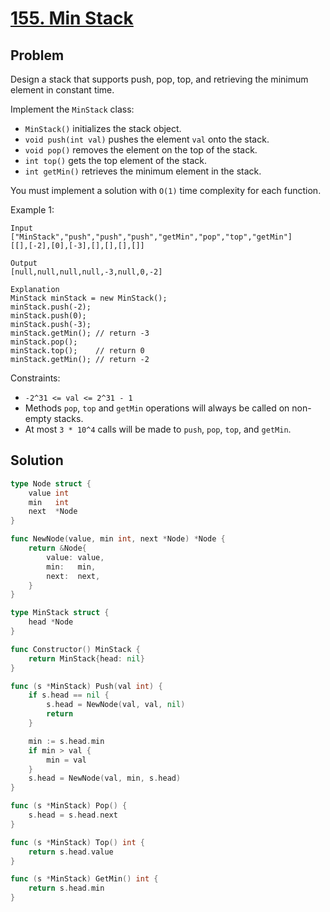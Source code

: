 # [155. Min Stack](https://leetcode.com/problems/min-stack/)

## Problem

Design a stack that supports push, pop, top, and retrieving the minimum element in constant time.

Implement the `MinStack` class:

- `MinStack()` initializes the stack object.
- `void push(int val)` pushes the element `val` onto the stack.
- `void pop()` removes the element on the top of the stack.
- `int top()` gets the top element of the stack.
- `int getMin()` retrieves the minimum element in the stack.

You must implement a solution with `O(1)` time complexity for each function.

 

Example 1:

```
Input
["MinStack","push","push","push","getMin","pop","top","getMin"]
[[],[-2],[0],[-3],[],[],[],[]]

Output
[null,null,null,null,-3,null,0,-2]

Explanation
MinStack minStack = new MinStack();
minStack.push(-2);
minStack.push(0);
minStack.push(-3);
minStack.getMin(); // return -3
minStack.pop();
minStack.top();    // return 0
minStack.getMin(); // return -2
```

Constraints:

- `-2^31 <= val <= 2^31 - 1`
- Methods `pop`, `top` and `getMin` operations will always be called on non-empty stacks.
- At most `3 * 10^4` calls will be made to `push`, `pop`, `top`, and `getMin`.

## Solution

```go
type Node struct {
	value int
	min   int
	next  *Node
}

func NewNode(value, min int, next *Node) *Node {
	return &Node{
		value: value,
		min:   min,
		next:  next,
	}
}

type MinStack struct {
	head *Node
}

func Constructor() MinStack {
	return MinStack{head: nil}
}

func (s *MinStack) Push(val int) {
	if s.head == nil {
		s.head = NewNode(val, val, nil)
		return
	}

	min := s.head.min
	if min > val {
		min = val
	}
	s.head = NewNode(val, min, s.head)
}

func (s *MinStack) Pop() {
	s.head = s.head.next
}

func (s *MinStack) Top() int {
	return s.head.value
}

func (s *MinStack) GetMin() int {
	return s.head.min
}
```